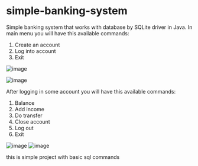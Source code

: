 # simple-banking-system
Simple banking system that works with database by SQLite driver in Java.
In main menu you will have this available commands:
1. Create an account
2. Log into account
0. Exit

![image](https://user-images.githubusercontent.com/55722614/138979182-ae88189d-ce66-4afe-b72c-43803a8557d3.png)

![image](https://user-images.githubusercontent.com/55722614/138979260-6fe5806b-8eef-440b-80ae-df832523ed6f.png)


After logging in some account you will have this available commands:
1. Balance
2. Add income
3. Do transfer
4. Close account
5. Log out
0. Exit

![image](https://user-images.githubusercontent.com/55722614/138982283-a9e3f69b-6508-4a2c-b5aa-9e54ec5f6d2e.png)
![image](https://user-images.githubusercontent.com/55722614/138982315-34991d14-98fe-4be6-b9e0-eef9071f8de5.png)


this is simple project with basic sql commands

